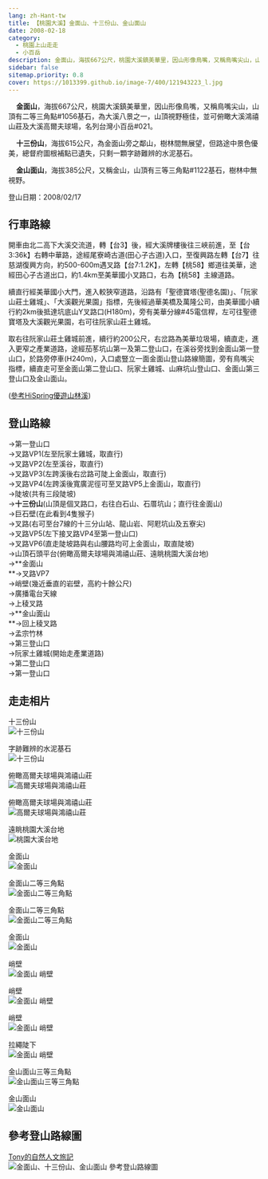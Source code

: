 ```yaml
---
lang: zh-Hant-tw
title: 【桃園大溪】金面山、十三份山、金山面山
date: 2008-02-18
category: 
  - 桃園上山走走
  - 小百岳
description: 金面山，海拔667公尺，桃園大溪鎮美華里，因山形像鳥嘴，又稱鳥嘴尖山，山頂有二等三角點#1056基石，為大溪八景之一，山頂視野極佳，並可俯瞰大溪鴻禧山莊及大溪高爾夫球場，名列台灣小百岳#021。 十三份山，海拔615公尺，為金面山旁之鄰山，樹林間無展望，但路途中景色優美，總督府圖根補點已遺失，只剩一顆字跡難辨的水泥基石。 金山面山，海拔385公尺，又稱金山，山頂有三等三角點#1122基石，樹林中無視野。
sidebar: false
sitemap.priority: 0.8
cover: https://1013399.github.io/image-7/400/121943223_l.jpg
---
```


    **金面山**，海拔667公尺，桃園大溪鎮美華里，因山形像鳥嘴，又稱鳥嘴尖山，山頂有二等三角點#1056基石，為大溪八景之一，山頂視野極佳，並可俯瞰大溪鴻禧山莊及大溪高爾夫球場，名列台灣小百岳#021。  

    **十三份山**，海拔615公尺，為金面山旁之鄰山，樹林間無展望，但路途中景色優美，總督府圖根補點已遺失，只剩一顆字跡難辨的水泥基石。  

<!-- more -->

    **金山面山**，海拔385公尺，又稱金山，山頂有三等三角點#1122基石，樹林中無視野。

登山日期：2008/02/17

## 行車路線

開車由北二高下大溪交流道，轉【台3】後，經大溪牌樓後往三峽前進，至【台3:36k】右轉中華路，途經尾寮崎古道(田心子古道)入口，至復興路左轉【台7】往慈湖復興方向，約500-600m遇叉路【台7:1.2K】，左轉【桃58】鄉道往美華，途經田心子古道出口，約1.4km至美華國小叉路口，右為【桃58】主線道路。  

續直行經美華國小大門，進入較狹窄道路，沿路有「聖德寶塔(聖德名園)」、「阮家山莊土雞城」、「大溪觀光果園」指標，先後經過華美橋及萬隆公司，由美華國小續行約2km後抵達坑底山Y叉路口(H180m)，旁有美華分線#45電信桿，左可往聖德寶塔及大溪觀光果園，右可往阮家山莊土雞城。  

取右往阮家山莊土雞城前進，續行約200公尺，右岔路為美華垃圾場，續直走，進入更窄之產業道路，途經茄苳坑山第一及第二登山口，在溪谷旁找到金面山第一登山口，於路旁停車(H240m)，入口處豎立一面金面山登山路線簡圖，旁有鳥嘴尖指標，續直走可至金面山第二登山口、阮家土雞城、山麻坑山登山口、金面山第三登山口及金山面山。

([參考HiSpring優遊山林溪](http://gohiking.myweb.hinet.net/index.htm))  

## 登山路線
→第一登山口  
→叉路VP1(左至阮家土雞城，取直行)  
→叉路VP2(左至溪谷，取直行)  
→叉路VP3(左跨溪後右岔路可陡上金面山，取直行)  
→叉路VP4(左跨溪後寬廣泥徑可至叉路VP5上金面山，取直行)  
→陡坡(共有三段陡坡)  
→**十三份山**(山頂是個叉路口，右往白石山、石厝坑山；直行往金面山)  
→巨石壁(在此看到4隻猴子)  
→叉路(右可至台7線的十三分山站、龍山岩、阿屘坑山及五寮尖)  
→叉路VP5(左下接叉路VP4至第一登山口)  
→叉路VP6(直走陡坡路與右山腰路均可上金面山，取直陡坡)  
→山頂石頭平台(俯瞰高爾夫球場與鴻禧山莊、遠眺桃園大溪台地)  
→**金面山  
**→叉路VP7  
→峭壁(幾近垂直的岩壁，高約十餘公尺)  
→廣播電台天線  
→上稜叉路  
→**金山面山  
**→回上稜叉路  
→孟宗竹林  
→第三登山口  
→阮家土雞城(開始走產業道路)  
→第二登山口  
→第一登山口

## 走走相片
十三份山  
![十三份山](https://1013399.github.io/image-7/400/121943196_l.jpg)

字跡難辨的水泥基石  
![十三份山](https://1013399.github.io/image-7/400/121943218_l.jpg)

俯瞰高爾夫球場與鴻禧山莊  
![高爾夫球場與鴻禧山莊](https://1013399.github.io/image-7/400/121943223_l.jpg)

俯瞰高爾夫球場與鴻禧山莊  
![高爾夫球場與鴻禧山莊](https://1013399.github.io/image-7/400/121943226_l.jpg)

遠眺桃園大溪台地  
![桃園大溪台地](https://1013399.github.io/image-7/400/121943243_l.jpg)

金面山  
![金面山](https://1013399.github.io/image-7/400/121943246_l.jpg)

金面山二等三角點  
![金面山二等三角點](https://1013399.github.io/image-7/400/121943282_l.jpg)

金面山二等三角點  
![金面山二等三角點](https://1013399.github.io/image-7/400/121943314_l.jpg)

金面山  
![金面山](https://1013399.github.io/image-7/400/121943319_l.jpg)

峭壁  
![金面山 峭壁](https://1013399.github.io/image-7/400/121943379_l.jpg)

峭壁  
![金面山 峭壁](https://1013399.github.io/image-7/400/121943387_l.jpg)

峭壁  
![金面山 峭壁](https://1013399.github.io/image-7/400/121943506_l.jpg)

拉繩陡下  
![金面山 峭壁](https://1013399.github.io/image-7/400/121943517_l.jpg)

金山面山三等三角點  
![金山面山三等三角點](https://1013399.github.io/image-7/400/121943526_l.jpg)

金山面山  
![金山面山](https://1013399.github.io/image-7/400/121943616_l.jpg)

## 參考登山路線圖
[Tony的自然人文旅記](http://www.tonyhuang39.com/tony0367.html)  
![金面山、十三份山、金山面山 參考登山路線圖](https://1013399.github.io/image-7/400/121943618_l.jpg)